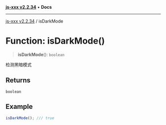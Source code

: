 [**js-xxx v2.2.34**](../README.md) • **Docs**

***

[js-xxx v2.2.34](../README.md) / isDarkMode

# Function: isDarkMode()

> **isDarkMode**(): `boolean`

检测黑暗模式

## Returns

`boolean`

## Example

```ts
isDarkMode(); /// true
```
